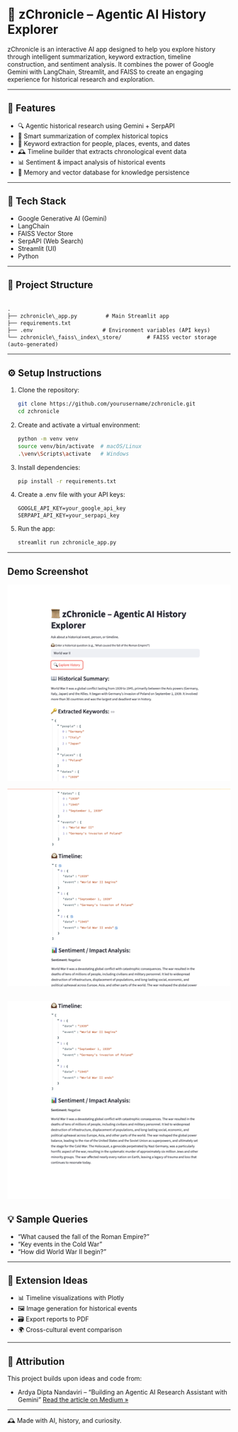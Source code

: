 # 📜 zChronicle – Agentic AI History Explorer

zChronicle is an interactive AI app designed to help you explore history through intelligent summarization, keyword extraction, timeline construction, and sentiment analysis. It combines the power of Google Gemini with LangChain, Streamlit, and FAISS to create an engaging experience for historical research and exploration.

---

## 🚀 Features

- 🔍 Agentic historical research using Gemini + SerpAPI
- 📖 Smart summarization of complex historical topics
- 🧠 Keyword extraction for people, places, events, and dates
- 🕰️ Timeline builder that extracts chronological event data
- 📊 Sentiment & impact analysis of historical events
- 💾 Memory and vector database for knowledge persistence

---

## 🧱 Tech Stack

- Google Generative AI (Gemini)
- LangChain
- FAISS Vector Store
- SerpAPI (Web Search)
- Streamlit (UI)
- Python

---

## 📂 Project Structure

```

.
├── zchronicle\_app.py         # Main Streamlit app
├── requirements.txt
├── .env                      # Environment variables (API keys)
└── zchronicle\_faiss\_index\_store/        # FAISS vector storage (auto-generated)

````

---

## ⚙️ Setup Instructions

1. Clone the repository:
   ```bash
   git clone https://github.com/yourusername/zchronicle.git
   cd zchronicle
    ```

2. Create and activate a virtual environment:
   ```bash
   python -m venv venv
   source venv/bin/activate  # macOS/Linux
   .\venv\Scripts\activate   # Windows
   ```

3. Install dependencies:
   ```bash
   pip install -r requirements.txt
   ```

4. Create a .env file with your API keys:

   ```
   GOOGLE_API_KEY=your_google_api_key
   SERPAPI_API_KEY=your_serpapi_key
   ```

5. Run the app:

   ```bash
   streamlit run zchronicle_app.py
   ```

---

## Demo Screenshot

![Summary & Keywords](images/1.png)


![Timeline & Sentiments](images/2.png)


![Timeline & Sentiments 2](images/3.png)
---

## 💡 Sample Queries

* “What caused the fall of the Roman Empire?”
* “Key events in the Cold War”
* “How did World War II begin?”

---

## 🧪 Extension Ideas

* 📊 Timeline visualizations with Plotly
* 🖼️ Image generation for historical events
* 🗃️ Export reports to PDF
* 🌍 Cross-cultural event comparison


---

## 🙏 Attribution

This project builds upon ideas and code from:

* Ardya Dipta Nandaviri – “Building an Agentic AI Research Assistant with Gemini”
  [Read the article on Medium »](https://medium.com/@ardyadipta/building-an-agentic-ai-research-assistant-with-gemini-51b901d3aea4)


---

🕰️ Made with AI, history, and curiosity.
